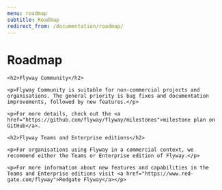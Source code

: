 ```yaml
---
menu: roadmap
subtitle: Roadmap
redirect_from: /documentation/roadmap/
---
```

<div id="roadmap">
    <h1>Roadmap</h1>

    <h2>Flyway Community</h2>

    <p>Flyway Community is suitable for non-commercial projects and organisations. The general priority is bug fixes and documentation improvements, followed by new features.</p>

    <p>For more details, check out the <a href="https://github.com/flyway/flyway/milestones">milestone plan on GitHub</a>.
    
    <h2>Flyway Teams and Enterprise editions</h2>

    <p>For organisations using Flyway in a commercial context, we recommend either the Teams or Enterprise edition of Flyway.</p>

    <p>For more information about new features and capabilities in the Teams and Enterprise editions visit <a href="https://www.red-gate.com/flyway">Redgate Flyway</a></p>
</div>
